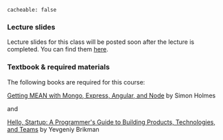 ```
cacheable: false
```

### Lecture slides

Lecture slides for this class will be posted soon after the lecture is completed. You can find them [here](http://mathcs.pugetsound.edu/~tmullen/secure/s18se/).

### Textbook & required materials

The following books are required for this course:

[Getting MEAN with Mongo, Express, Angular, and Node](https://www.manning.com/books/getting-mean-with-mongo-express-angular-and-node)
by Simon Holmes

and

[Hello, Startup: A Programmer's Guide to Building Products, Technologies, and Teams](http://www.hello-startup.net/)
by Yevgeniy Brikman

